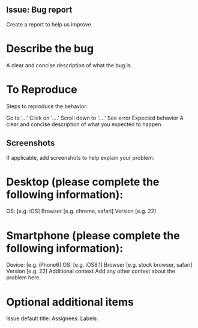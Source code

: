 ## Issue: Bug report 
Create a report to help us improve

# Describe the bug
A clear and concise description of what the bug is.

# To Reproduce
Steps to reproduce the behavior:

Go to '...'
Click on '....'
Scroll down to '....'
See error
Expected behavior
A clear and concise description of what you expected to happen.

## Screenshots
If applicable, add screenshots to help explain your problem.

# Desktop (please complete the following information):

OS: [e.g. iOS]
Browser [e.g. chrome, safari]
Version [e.g. 22]
# Smartphone (please complete the following information):

Device: [e.g. iPhone6]
OS: [e.g. iOS8.1]
Browser [e.g. stock browser, safari]
Version [e.g. 22]
Additional context
Add any other context about the problem here.

# Optional additional items
Issue default title:
Assignees:
Labels: